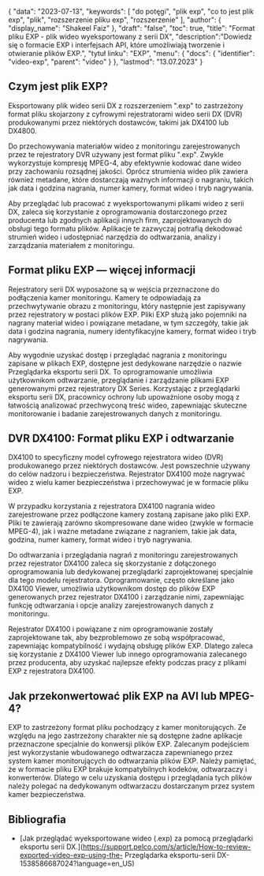 {
"data": "2023-07-13",
  "keywords": [
"do potęgi",
"plik exp",
"co to jest plik exp",
"plik",
"rozszerzenie pliku exp",
"rozszerzenie"
],
  "author": {
"display_name": "Shakeel Faiz"
},
"draft": "false",
"toc": true,
"title": "Format pliku EXP - plik wideo wyeksportowany z serii DX",
  "description":"Dowiedz się o formacie EXP i interfejsach API, które umożliwiają tworzenie i otwieranie plików EXP.",
"tytuł linku": "EXP",
  "menu": {
    "docs": {
      "identifier": "video-exp",
      "parent": "video"
}
},
"lastmod": "13.07.2023"
}

## Czym jest plik EXP?

Eksportowany plik wideo serii DX z rozszerzeniem ".exp" to zastrzeżony format pliku skojarzony z cyfrowymi rejestratorami wideo serii DX (DVR) produkowanymi przez niektórych dostawców, takimi jak DX4100 lub DX4800.

Do przechowywania materiałów wideo z monitoringu zarejestrowanych przez te rejestratory DVR używany jest format pliku ".exp". Zwykle wykorzystuje kompresję MPEG-4, aby efektywnie kodować dane wideo przy zachowaniu rozsądnej jakości. Oprócz strumienia wideo plik zawiera również metadane, które dostarczają ważnych informacji o nagraniu, takich jak data i godzina nagrania, numer kamery, format wideo i tryb nagrywania.

Aby przeglądać lub pracować z wyeksportowanymi plikami wideo z serii DX, zaleca się korzystanie z oprogramowania dostarczonego przez producenta lub zgodnych aplikacji innych firm, zaprojektowanych do obsługi tego formatu plików. Aplikacje te zazwyczaj potrafią dekodować strumień wideo i udostępniać narzędzia do odtwarzania, analizy i zarządzania materiałem z monitoringu.

## Format pliku EXP — więcej informacji

Rejestratory serii DX wyposażone są w wejścia przeznaczone do podłączenia kamer monitoringu. Kamery te odpowiadają za przechwytywanie obrazu z monitoringu, który następnie jest zapisywany przez rejestratory w postaci plików EXP. Pliki EXP służą jako pojemniki na nagrany materiał wideo i powiązane metadane, w tym szczegóły, takie jak data i godzina nagrania, numery identyfikacyjne kamery, format wideo i tryb nagrywania.

Aby wygodnie uzyskać dostęp i przeglądać nagrania z monitoringu zapisane w plikach EXP, dostępne jest dedykowane narzędzie o nazwie Przeglądarka eksportu serii DX. To oprogramowanie umożliwia użytkownikom odtwarzanie, przeglądanie i zarządzanie plikami EXP generowanymi przez rejestratory DX Series. Korzystając z przeglądarki eksportu serii DX, pracownicy ochrony lub upoważnione osoby mogą z łatwością analizować przechwyconą treść wideo, zapewniając skuteczne monitorowanie i badanie zarejestrowanych danych z monitoringu.

## DVR DX4100: Format pliku EXP i odtwarzanie

DX4100 to specyficzny model cyfrowego rejestratora wideo (DVR) produkowanego przez niektórych dostawców. Jest powszechnie używany do celów nadzoru i bezpieczeństwa. Rejestrator DX4100 może nagrywać wideo z wielu kamer bezpieczeństwa i przechowywać je w formacie pliku EXP.

W przypadku korzystania z rejestratora DX4100 nagrania wideo zarejestrowane przez podłączone kamery zostaną zapisane jako pliki EXP. Pliki te zawierają zarówno skompresowane dane wideo (zwykle w formacie MPEG-4), jak i ważne metadane związane z nagraniem, takie jak data, godzina, numer kamery, format wideo i tryb nagrywania.

Do odtwarzania i przeglądania nagrań z monitoringu zarejestrowanych przez rejestrator DX4100 zaleca się skorzystanie z dołączonego oprogramowania lub dedykowanej przeglądarki zaprojektowanej specjalnie dla tego modelu rejestratora. Oprogramowanie, często określane jako DX4100 Viewer, umożliwia użytkownikom dostęp do plików EXP generowanych przez rejestrator DX4100 i zarządzanie nimi, zapewniając funkcję odtwarzania i opcje analizy zarejestrowanych danych z monitoringu.

Rejestrator DX4100 i powiązane z nim oprogramowanie zostały zaprojektowane tak, aby bezproblemowo ze sobą współpracować, zapewniając kompatybilność i wydajną obsługę plików EXP. Dlatego zaleca się korzystanie z DX4100 Viewer lub innego oprogramowania zalecanego przez producenta, aby uzyskać najlepsze efekty podczas pracy z plikami EXP z rejestratora DX4100.


## Jak przekonwertować plik EXP na AVI lub MPEG-4?

EXP to zastrzeżony format pliku pochodzący z kamer monitorujących. Ze względu na jego zastrzeżony charakter nie są dostępne żadne aplikacje przeznaczone specjalnie do konwersji plików EXP. Zalecanym podejściem jest wykorzystanie wbudowanego odtwarzacza zapewnianego przez system kamer monitorujących do odtwarzania plików EXP. Należy pamiętać, że w formacie pliku EXP brakuje kompatybilnych kodeków, odtwarzaczy i konwerterów. Dlatego w celu uzyskania dostępu i przeglądania tych plików należy polegać na dedykowanym odtwarzaczu dostarczanym przez system kamer bezpieczeństwa.

## Bibliografia
* [Jak przeglądać wyeksportowane wideo (.exp) za pomocą przeglądarki eksportu serii DX.](https://support.pelco.com/s/article/How-to-review-exported-video-exp-using-the- Przeglądarka eksportu-serii DX-1538586687024?language=en_US)







